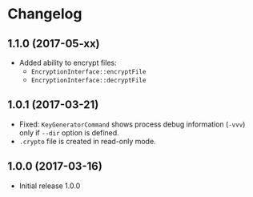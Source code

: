 Changelog
=========

1.1.0 (2017-05-xx)
------------------
* Added ability to encrypt files:
    - `EncryptionInterface::encryptFile`
    - `EncryptionInterface::decryptFile`

1.0.1 (2017-03-21)
------------------
* Fixed: `KeyGeneratorCommand` shows process debug information (`-vvv`) only if `--dir` option is defined.
* `.crypto` file is created in read-only mode.

1.0.0 (2017-03-16)
------------------
* Initial release 1.0.0
